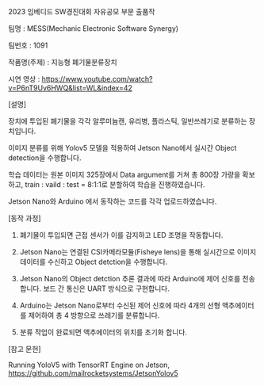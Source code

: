 
2023 임베디드 SW경진대회 자유공모 부문 출품작


팀명 : MESS(Mechanic Electronic Software Synergy)

팀번호 : 1091 

작품명(주제) : 지능형 폐기물분류장치

시연 영상 : https://www.youtube.com/watch?v=P6nT9Uv6HWQ&list=WL&index=42

[설명]

장치에 투입된 폐기물을 각각 알루미늄캔, 유리병, 플라스틱, 일반쓰레기로 분류하는 장치입니다. 

이미지 분류를 위해 Yolov5 모델을 적용하여 Jetson Nano에서 실시간 Object detection을 수행합니다. 

학습 데이터는 원본 이미지 325장에서 Data argument를 거쳐 총 800장 가량을 확보하고, train : vaild : test = 8:1:1로 분할하여 학습을 진행하였습니다. 

Jetson Nano와 Arduino 에서 동작하는 코드를 각각 업로드하였습니다.


[동작 과정]

1. 폐기물이 투입되면 근접 센서가 이를 감지하고 LED 조명을 작동합니다. 

2. Jetson Nano는 연결된 CSI카메라모듈(Fisheye lens)을 통해 실시간으로 이미지 데이터를 수신하고 Object detction을 수행합니다.

3. Jetson Nano의 Object detction 추론 결과에 따라 Arduino에 제어 신호를 전송합니다. 보드 간 통신은 UART 방식으로 구현합니다.

4. Arduino는 Jetson Nano로부터 수신된 제어 신호에 따라 4개의 선형 액추에이터를 제어하여 총 4 방향으로 쓰레기를 분류합니다.

5. 분류 작업이 완료되면 액추에이터의 위치를 초기화 합니다.


[참고 문헌]

Running YoloV5 with TensorRT Engine on Jetson, https://github.com/mailrocketsystems/JetsonYolov5

